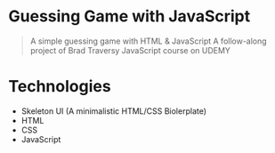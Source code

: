 # Guessing Game with JavaScript

> A simple guessing game with HTML & JavaScript
> A follow-along project of Brad Traversy JavaScript course on UDEMY

# Technologies
- Skeleton UI (A minimalistic HTML/CSS Biolerplate)
- HTML
- CSS
- JavaScript